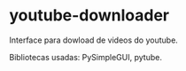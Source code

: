 # youtube-downloader
Interface para dowload de videos do youtube.

Bibliotecas usadas: PySimpleGUI, pytube.
